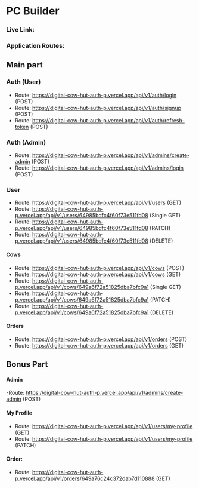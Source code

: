 <h1>PC Builder</h1>

### Live Link:

### Application Routes:

## Main part

### Auth (User)

- Route: https://digital-cow-hut-auth-p.vercel.app/api/v1/auth/login (POST)
- Route: https://digital-cow-hut-auth-p.vercel.app/api/v1/auth/signup (POST)
- Route: https://digital-cow-hut-auth-p.vercel.app/api/v1/auth/refresh-token (POST)

### Auth (Admin)

- Route: https://digital-cow-hut-auth-p.vercel.app/api/v1/admins/create-admin (POST)
- Route: https://digital-cow-hut-auth-p.vercel.app/api/v1/admins/login (POST)

### User

- Route: https://digital-cow-hut-auth-p.vercel.app/api/v1/users (GET)
- Route: https://digital-cow-hut-auth-p.vercel.app/api/v1/users/64985bdfc4f60f73e511fd08 (Single GET)
- Route: https://digital-cow-hut-auth-p.vercel.app/api/v1/users/64985bdfc4f60f73e511fd08 (PATCH)
- Route: https://digital-cow-hut-auth-p.vercel.app/api/v1/users/64985bdfc4f60f73e511fd08 (DELETE)

#### Cows

- Route: https://digital-cow-hut-auth-p.vercel.app/api/v1/cows (POST)
- Route: https://digital-cow-hut-auth-p.vercel.app/api/v1/cows (GET)
- Route: https://digital-cow-hut-auth-p.vercel.app/api/v1/cows/649a6f72a51825dba7bfc9a1 (Single GET)
- Route: https://digital-cow-hut-auth-p.vercel.app/api/v1/cows/649a6f72a51825dba7bfc9a1 (PATCH)
- Route: https://digital-cow-hut-auth-p.vercel.app/api/v1/cows/649a6f72a51825dba7bfc9a1 (DELETE)

#### Orders

- Route: https://digital-cow-hut-auth-p.vercel.app/api/v1/orders (POST)
- Route: https://digital-cow-hut-auth-p.vercel.app/api/v1/orders (GET)

## Bonus Part

#### Admin

-Route: https://digital-cow-hut-auth-p.vercel.app/api/v1/admins/create-admin (POST)

#### My Profile

- Route: https://digital-cow-hut-auth-p.vercel.app/api/v1/users/my-profile (GET)
- Route: https://digital-cow-hut-auth-p.vercel.app/api/v1/users/my-profile (PATCH)

#### Order:

- Route: https://digital-cow-hut-auth-p.vercel.app/api/v1/orders/649a76c24c372dab7d110888 (GET)
